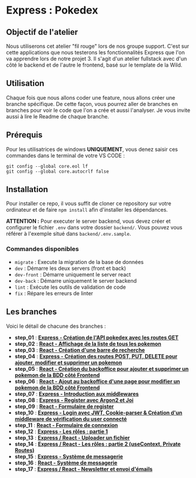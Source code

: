 # Express : Pokedex

## Objectif de l'atelier

Nous utiliserons cet atelier "fil rouge" lors de nos groupe support. C'est sur cette applications que nous testerons les fonctionnalités Express que l'on va apprendre lors de notre projet 3.
Il s'agit d'un atelier fullstack avec d'un côté le backend et de l'autre le frontend, basé sur le template de la Wild.

## Utilisation

Chaque fois que nous allons coder une feature, nous allons créer une branche spécifique.
De cette façon, vous pourrez aller de branches en branches pour voir le code que l'on a crée et aussi l'analyser.
Je vous invite aussi à lire le Readme de chaque branche.

## Prérequis

Pour les utilisatrices de windows **UNIQUEMENT**, vous denez saisir ces commandes dans le terminal de votre VS CODE :

```
git config --global core.eol lf
git config --global core.autocrlf false
```

## Installation

Pour installer ce repo, il vous suffit de cloner ce repository sur votre ordinateur et de faire `npm install` afin d'installer les dépendances.

**ATTENTION :** Pour executer le server backend, vous devez créer et configurer le fichier `.env` dans votre dossier `backend/`. Vous pouvez vous référer à l'exemple situé dans `backend/.env.sample`.

### Commandes disponibles

- `migrate` : Execute la migration de la base de données
- `dev` : Démarre les deux servers (front et back)
- `dev-front` : Démarre uniquement le server react
- `dev-back` : Démarre uniquement le server backend
- `lint` : Exécute les outils de validation de code
- `fix` : Répare les erreurs de linter

## Les branches

Voici le détail de chacune des branches :

- **step_01** : [**Express - Création de l'API pokedex avec les routes GET**](https://github.com/kpeset/pokedex/tree/step_01)
- **step_02** : [**React - Affichage de la liste de tous les pokemon**](https://github.com/kpeset/pokedex/tree/step_02)
- **step_03** : [**React - Création d'une barre de recherche**](https://github.com/kpeset/pokedex/tree/step_03)
- **step_04** : [**Express - Création des routes POST, PUT, DELETE pour ajouter, modifier et supprimer un pokemon**](https://github.com/kpeset/pokedex/tree/step_04)
- **step_05** : [**React - Création du backoffice pour ajouter et supprimer un pokemon de la BDD côté Frontend**](https://github.com/kpeset/pokedex/tree/step_05)
- **step_06** : [**React - Ajout au backoffice d'une page pour modifier un pokemon de la BDD côté Frontend**](https://github.com/kpeset/pokedex/tree/step_06)
- **step_07** : [**Express - Introduction aux middlewares**](https://github.com/kpeset/pokedex/tree/step_07)
- **step_08** : [**Express - Register avec Argon2 et Joi**](https://github.com/kpeset/pokedex/tree/step_08)
- **step_09** : [**React - Formulaire de register**](https://github.com/kpeset/pokedex/tree/step_09)
- **step_10** : [**Express - Login avec JWT, Cookie-parser & Création d'un middleware de vérification du user connecté**](https://github.com/kpeset/pokedex/tree/step_10)
- **step_11** : [**React - Formulaire de connexion**](https://github.com/kpeset/pokedex/tree/step_11)
- **step_12** : [**Express - Les rôles : partie 1**](https://github.com/kpeset/pokedex/tree/step_12)
- **step_13** : [**Express / React - Uploader un fichier**](https://github.com/kpeset/pokedex/tree/step_13)
- **step_14** : [**Express / React - Les rôles : partie 2 (useContext, Private Routes)**](https://github.com/kpeset/pokedex/tree/step_14)
- **step_15** : [**Express - Système de messagerie**](https://github.com/kpeset/pokedex/tree/step_15)
- **step_16** : [**React - Système de messagerie**](https://github.com/kpeset/pokedex/tree/step_16)
- **step_17** : [**Express / React - Newsletter et envoi d'émails**](https://github.com/kpeset/pokedex/tree/step_17)
